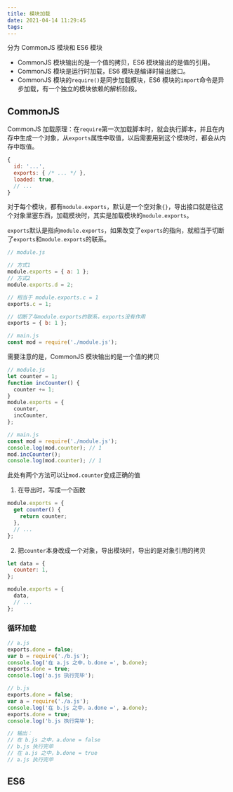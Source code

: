 ```yaml
---
title: 模块加载
date: 2021-04-14 11:29:45
tags:
---
```


分为 CommonJS 模块和 ES6 模块

- CommonJS 模块输出的是一个值的拷贝，ES6 模块输出的是值的引用。
- CommonJS 模块是运行时加载，ES6 模块是编译时输出接口。
- CommonJS 模块的`require()`是同步加载模块，ES6 模块的`import`命令是异步加载，有一个独立的模块依赖的解析阶段。

<!--more-->

## CommonJS

CommonJS 加载原理：在`require`第一次加载脚本时，就会执行脚本，并且在内存中生成一个对象，从`exports`属性中取值，以后需要用到这个模块时，都会从内存中取值。

```javascript
{
  id: '...',
  exports: { /* ... */ },
  loaded: true,
  // ...
}
```

对于每个模块，都有`module.exports`，默认是一个空对象`{}`，导出接口就是往这个对象里塞东西，加载模块时，其实是加载模块的`module.exports`。

`exports`默认是指向`module.exports`，如果改变了`exports`的指向，就相当于切断了`exports`和`module.exports`的联系。

```javascript
// module.js

// 方式1
module.exports = { a: 1 };
// 方式2
module.exports.d = 2;

// 相当于 module.exports.c = 1
exports.c = 1;

// 切断了与module.exports的联系，exports没有作用
exports = { b: 1 };
```

```javascript
// main.js
const mod = require('./module.js');
```

需要注意的是，CommonJS 模块输出的是一个值的拷贝

```javascript
// module.js
let counter = 1;
function incCounter() {
  counter += 1;
}
module.exports = {
  counter,
  incCounter,
};

// main.js
const mod = require('./module.js');
console.log(mod.counter); // 1
mod.incCounter();
console.log(mod.counter); // 1
```

此处有两个方法可以让`mod.counter`变成正确的值

1. 在导出时，写成一个函数

```javascript
module.exports = {
  get counter() {
    return counter;
  },
  // ...
};
```

2. 把`counter`本身改成一个对象，导出模块时，导出的是对象引用的拷贝

```javascript
let data = {
  counter: 1,
};

module.exports = {
  data,
  // ...
};
```

### 循环加载

```javascript
// a.js
exports.done = false;
var b = require('./b.js');
console.log('在 a.js 之中，b.done =', b.done);
exports.done = true;
console.log('a.js 执行完毕');

// b.js
exports.done = false;
var a = require('./a.js');
console.log('在 b.js 之中，a.done =', a.done);
exports.done = true;
console.log('b.js 执行完毕');

// 输出：
// 在 b.js 之中，a.done = false
// b.js 执行完毕
// 在 a.js 之中，b.done = true
// a.js 执行完毕
```

## ES6
